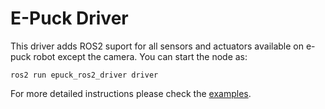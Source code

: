 # E-Puck Driver
This driver adds ROS2 suport for all sensors and actuators available on e-puck robot except the camera. You can start the node as: 
```
ros2 run epuck_ros2_driver driver
```

For more detailed instructions please check the [examples](https://github.com/cyberbotics/webots_ros2/blob/doc-epuck-refactor/webots_ros2_epuck/EPUCK_ROS2.md).